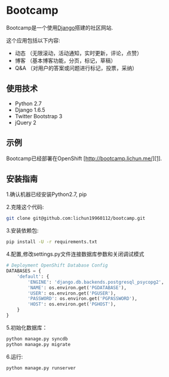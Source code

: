 # Bootcamp

Bootcamp是一个使用[Django][0]搭建的社区网站.

这个应用包括以下内容:

* 动态 （无限滚动，活动通知，实时更新，评论，点赞）
* 博客 （基本博客功能，分页，标记，草稿）
* Q&A （对用户的答案或问题进行标记，投票，采纳）

## 使用技术

- Python 2.7
- Django 1.6.5
- Twitter Bootstrap 3
- jQuery 2

## 示例
Bootcamp已经部署在OpenShift [http://bootcamp.lichun.me/][1].

## 安装指南
1.确认机器已经安装Python2.7, pip

2.克隆这个代码:
```bash
git clone git@github.com:lichun19960112/bootcamp.git 
```
3.安装依赖包:
```bash
pip install -U -r requirements.txt
```

4.配置,修改settings.py文件连接数据库参数和关闭调试模式
```python
# Deployment OpenShift Database Config
DATABASES = {
    'default': {
        'ENGINE': 'django.db.backends.postgresql_psycopg2',
        'NAME': os.environ.get('PGDATABASE'),
        'USER': os.environ.get('PGUSER'),
        'PASSWORD': os.environ.get('PGPASSWORD'),
        'HOST': os.environ.get('PGHOST'),
    }
}
```

5.初始化数据库：
```bash
python manage.py syncdb
python manage.py migrate
```

6.运行:
```bash
python manage.py runserver
```

[0]: https://www.djangoproject.com/
[1]: http://bootcamp.lichun.me/
